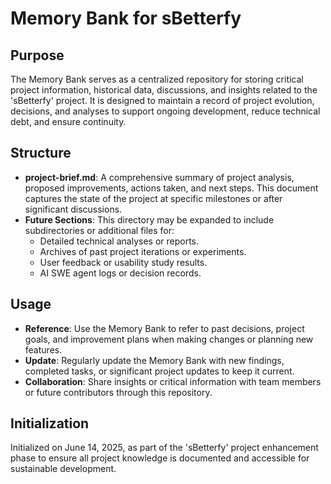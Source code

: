 # Memory Bank for sBetterfy

## Purpose
The Memory Bank serves as a centralized repository for storing critical project information, historical data, discussions, and insights related to the 'sBetterfy' project. It is designed to maintain a record of project evolution, decisions, and analyses to support ongoing development, reduce technical debt, and ensure continuity.

## Structure
- **project-brief.md**: A comprehensive summary of project analysis, proposed improvements, actions taken, and next steps. This document captures the state of the project at specific milestones or after significant discussions.
- **Future Sections**: This directory may be expanded to include subdirectories or additional files for:
  - Detailed technical analyses or reports.
  - Archives of past project iterations or experiments.
  - User feedback or usability study results.
  - AI SWE agent logs or decision records.

## Usage
- **Reference**: Use the Memory Bank to refer to past decisions, project goals, and improvement plans when making changes or planning new features.
- **Update**: Regularly update the Memory Bank with new findings, completed tasks, or significant project updates to keep it current.
- **Collaboration**: Share insights or critical information with team members or future contributors through this repository.

## Initialization
Initialized on June 14, 2025, as part of the 'sBetterfy' project enhancement phase to ensure all project knowledge is documented and accessible for sustainable development.
